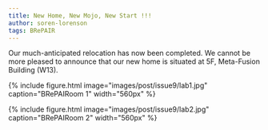 ```yaml
---
title: New Home, New Mojo, New Start !!!
author: soren-lorenson
tags: BRePAIR
---
```


Our much-anticipated relocation has now been completed. We cannot be more pleased to announce that our new home is situated at 5F, Meta-Fusion Building (W13).

{% include figure.html image="images/post/issue9/lab1.jpg" caption="BRePAIRoom 1" width="560px" %}

{% include figure.html image="images/post/issue9/lab2.jpg" caption="BRePAIRoom 2" width="560px" %}
